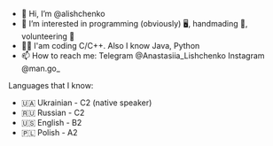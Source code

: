 - 👋 Hi, I’m @alishchenko
- 👀 I’m interested in programming (obviously) 🖥, handmading 🧶, volunteering 👶
- 👩‍💻 I'am coding C/C++. Also I know Java, Python
- 📫 How to reach me:
  Telegram @Anastasiia_Lishchenko
  Instagram @man.go_


Languages that I know:
- 🇺🇦 Ukrainian - C2 (native speaker)
- 🇷🇺 Russian - C2
- 🇺🇸 English - B2
- 🇵🇱 Polish - A2






<!---
alishchenko/alishchenko is a ✨ special ✨ repository because its `README.md` (this file) appears on your GitHub profile.
You can click the Preview link to take a look at your changes.
--->

